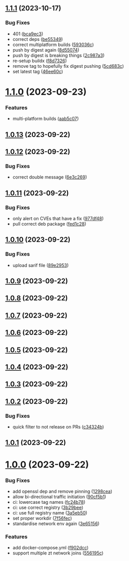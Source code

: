 ## [1.1.1](https://github.com/dangeroustech/ZeroTierBridge/compare/v1.1.0...v1.1.1) (2023-10-17)


### Bug Fixes

* 401 ([bca9ec3](https://github.com/dangeroustech/ZeroTierBridge/commit/bca9ec3df76f9c6ea114e099dd9317c58489d0b2))
* correct deps ([be55349](https://github.com/dangeroustech/ZeroTierBridge/commit/be55349cefbf291a9ce4233e65a785dad4ec3830))
* correct multiplatform builds ([593036c](https://github.com/dangeroustech/ZeroTierBridge/commit/593036c8ad8099a3a4e7b1ac9b1dcfbdb8e04a98))
* push by digest again ([8d55074](https://github.com/dangeroustech/ZeroTierBridge/commit/8d550748cde552ef5552e02770842d4e91f99253))
* push by digest is breaking things ([2c987a3](https://github.com/dangeroustech/ZeroTierBridge/commit/2c987a3bbe0492aaf22b26e446cb7d96a6c9115d))
* re-setup buildx ([f8d7326](https://github.com/dangeroustech/ZeroTierBridge/commit/f8d73263fdfd328ad38a77ff381e93bd8bda5750))
* remove tag to hopefully fix digest pushing ([5cd683c](https://github.com/dangeroustech/ZeroTierBridge/commit/5cd683cb7a83e37eb5b4717309d672f35b256c25))
* set latest tag ([46ee60c](https://github.com/dangeroustech/ZeroTierBridge/commit/46ee60cbc9091e93f977701a771ba9ce0216e5d1))



# [1.1.0](https://github.com/dangeroustech/ZeroTierBridge/compare/v1.0.13...v1.1.0) (2023-09-23)


### Features

* multi-platform builds ([aab5c07](https://github.com/dangeroustech/ZeroTierBridge/commit/aab5c079dcd559b7c3123aa72d02f7691827083e))



## [1.0.13](https://github.com/dangeroustech/ZeroTierBridge/compare/v1.0.12...v1.0.13) (2023-09-22)



## [1.0.12](https://github.com/dangeroustech/ZeroTierBridge/compare/v1.0.11...v1.0.12) (2023-09-22)


### Bug Fixes

* correct double message ([6e3c269](https://github.com/dangeroustech/ZeroTierBridge/commit/6e3c2690fc612e42c1d2818cc8d4bdfb9d5e39ba))



## [1.0.11](https://github.com/dangeroustech/ZeroTierBridge/compare/v1.0.10...v1.0.11) (2023-09-22)


### Bug Fixes

* only alert on CVEs that have a fix ([977df48](https://github.com/dangeroustech/ZeroTierBridge/commit/977df48644e0a7112dc25f9f04afa6d84ce87db9))
* pull correct deb package ([fed1c28](https://github.com/dangeroustech/ZeroTierBridge/commit/fed1c2860230d39aeb80178c79697c1c41fed23d))



## [1.0.10](https://github.com/dangeroustech/ZeroTierBridge/compare/v1.0.9...v1.0.10) (2023-09-22)


### Bug Fixes

* upload sarif file ([89e2953](https://github.com/dangeroustech/ZeroTierBridge/commit/89e29531f070539935a93b6f55d791170ea42e72))



## [1.0.9](https://github.com/dangeroustech/ZeroTierBridge/compare/v1.0.8...v1.0.9) (2023-09-22)



## [1.0.8](https://github.com/dangeroustech/ZeroTierBridge/compare/v1.0.7...v1.0.8) (2023-09-22)



## [1.0.7](https://github.com/dangeroustech/ZeroTierBridge/compare/v1.0.6...v1.0.7) (2023-09-22)



## [1.0.6](https://github.com/dangeroustech/ZeroTierBridge/compare/v0.0.1...v1.0.6) (2023-09-22)



## [1.0.5](https://github.com/dangeroustech/ZeroTierBridge/compare/v1.0.4...v1.0.5) (2023-09-22)



## [1.0.4](https://github.com/dangeroustech/ZeroTierBridge/compare/v1.0.3...v1.0.4) (2023-09-22)



## [1.0.3](https://github.com/dangeroustech/ZeroTierBridge/compare/v1.0.2...v1.0.3) (2023-09-22)



## [1.0.2](https://github.com/dangeroustech/ZeroTierBridge/compare/v1.0.1...v1.0.2) (2023-09-22)


### Bug Fixes

* quick filter to not release on PRs ([c34324b](https://github.com/dangeroustech/ZeroTierBridge/commit/c34324b998690edeadd3d680987587c0fe93c525))



## [1.0.1](https://github.com/dangeroustech/ZeroTierBridge/compare/v1.0.0...v1.0.1) (2023-09-22)



# [1.0.0](https://github.com/dangeroustech/ZeroTierBridge/compare/f902dcc0c4615801fb65e6c90342efe96789319f...v1.0.0) (2023-09-22)


### Bug Fixes

* add openssl dep and remove pinning ([1298cea](https://github.com/dangeroustech/ZeroTierBridge/commit/1298cea4fa1bad3141754e5218f449ec15e8469a))
* allow bi-directional traffic initiation ([90cf5b1](https://github.com/dangeroustech/ZeroTierBridge/commit/90cf5b1684b6221797b39af306c3fee9ce5bdb9e))
* ci: lowercase tag names ([fc24b78](https://github.com/dangeroustech/ZeroTierBridge/commit/fc24b78d4a1046ebc2b01560ed4b67e33418c30e))
* ci: use correct registry ([3b29bee](https://github.com/dangeroustech/ZeroTierBridge/commit/3b29bee4c642cf04c3af89a7c16f004531f83622))
* ci: use full registry name ([3a5eb50](https://github.com/dangeroustech/ZeroTierBridge/commit/3a5eb50b13cf7cab7939c4b49c14093189aae330))
* set proper workdir ([7f56fec](https://github.com/dangeroustech/ZeroTierBridge/commit/7f56fec6897635e37b3e5aa13e7c3bbfddbce5da))
* standardise network env again ([3e65156](https://github.com/dangeroustech/ZeroTierBridge/commit/3e65156a3c955fa6c6715a7d9e15a799c6f3f735))


### Features

* add docker-compose.yml ([f902dcc](https://github.com/dangeroustech/ZeroTierBridge/commit/f902dcc0c4615801fb65e6c90342efe96789319f))
* support multiple zt network joins ([556195c](https://github.com/dangeroustech/ZeroTierBridge/commit/556195cd64f33fbbc9244022c8a99af5284ffbb9))



